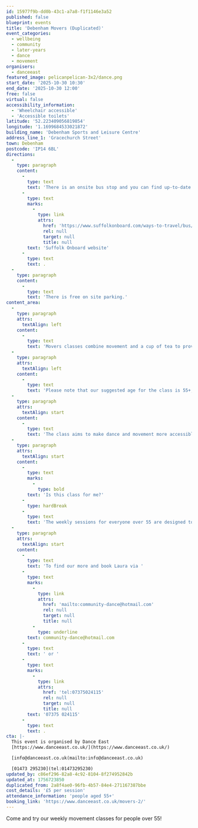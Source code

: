 ```yaml
---
id: 15977f9b-dd0b-43c1-a7a8-f1f1146e3a52
published: false
blueprint: events
title: 'Debenham Movers (Duplicated)'
event_categories:
  - wellbeing
  - community
  - later-years
  - dance
  - movement
organisers:
  - danceeast
featured_image: pelicanpelican-3x2/dance.png
start_date: '2025-10-30 10:30'
end_date: '2025-10-30 12:00'
free: false
virtual: false
accessibility_information:
  - 'Wheelchair accessible'
  - 'Accessible toilets'
latitude: '52.223409056819854'
longitude: '1.1699684533021872'
building_name: 'Debenham Sports and Leisure Centre'
address_line_1: 'Gracechurch Street'
town: Debenham
postcode: 'IP14 6BL'
directions:
  -
    type: paragraph
    content:
      -
        type: text
        text: 'There is an onsite bus stop and you can find up-to-date times on the '
      -
        type: text
        marks:
          -
            type: link
            attrs:
              href: 'https://www.suffolkonboard.com/ways-to-travel/bus/bus-timetable-updates/'
              rel: null
              target: null
              title: null
        text: 'Suffolk Onboard website'
      -
        type: text
        text: .
  -
    type: paragraph
    content:
      -
        type: text
        text: 'There is free on site parking.'
content_area:
  -
    type: paragraph
    attrs:
      textAlign: left
    content:
      -
        type: text
        text: 'Movers classes combine movement and a cup of tea to provide a positive and creative outlet for people over 55 in Debenham. '
  -
    type: paragraph
    attrs:
      textAlign: left
    content:
      -
        type: text
        text: 'Please note that our suggested age for the class is 55+, but Movers is open to anyone who feels the class would benefit them.'
  -
    type: paragraph
    attrs:
      textAlign: start
    content:
      -
        type: text
        text: 'The class aims to make dance and movement more accessible by pairing the activity with the chance to meet new people in a friendly and relaxed environment. Led by a team of professional dance artists, the Movers classes gives people the opportunity to socialise and get moving in a fun and relaxed environment.'
  -
    type: paragraph
    attrs:
      textAlign: start
    content:
      -
        type: text
        marks:
          -
            type: bold
        text: 'Is this class for me?'
      -
        type: hardBreak
      -
        type: text
        text: 'The weekly sessions for everyone over 55 are designed to boost mental and physical health and include a chance to socialise and connect with others, but most importantly to have fun. Sessions will be led by an experienced dance artist and are suitable for all levels of mobility. No dance experience is necessary.'
  -
    type: paragraph
    attrs:
      textAlign: start
    content:
      -
        type: text
        text: 'To find our more and book Laura via '
      -
        type: text
        marks:
          -
            type: link
            attrs:
              href: 'mailto:community-dance@hotmail.com'
              rel: null
              target: null
              title: null
          -
            type: underline
        text: community-dance@hotmail.com
      -
        type: text
        text: ' or '
      -
        type: text
        marks:
          -
            type: link
            attrs:
              href: 'tel:07375024115'
              rel: null
              target: null
              title: null
        text: '07375 024115'
      -
        type: text
        text: .
cta: |-
  This event is organised by Dance East
  [https://www.danceeast.co.uk/](https://www.danceeast.co.uk/)

  [info@danceeast.co.uk(mailto:info@danceeast.co.uk)

  [01473 295230](tel:01473295230)
updated_by: c86ef296-82a8-4c92-8104-8f274952842b
updated_at: 1756723850
duplicated_from: 2a8f4ae0-96fb-4b57-84e4-271167387bbe
cost_details: '£5 per session'
attendance_information: 'people aged 55+'
booking_link: 'https://www.danceeast.co.uk/movers-2/'
---
```

Come and try our weekly movement classes for people over 55!